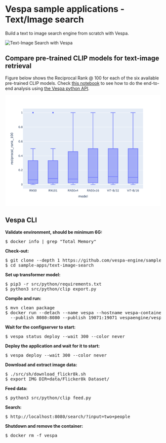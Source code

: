 <!-- Copyright Yahoo. Licensed under the terms of the Apache 2.0 license. See LICENSE in the project root. -->

# Vespa sample applications - Text/Image search

Build a text to image search engine from scratch with Vespa.

![Text-Image Search with Vespa](resources/demo.gif)

## Compare pre-trained CLIP models for text-image retrieval

Figure below shows the Reciprocal Rank @ 100 for each of the six 
available pre-trained CLIP models. Check [this notebook]((https://github.com/vespa-engine/sample-apps/blob/master/text-image-search/src/python/compare-pre-trained-clip-for-text-image-search.ipynb)) to see how 
to do the end-to-end analysis using [the Vespa python API](https://pyvespa.readthedocs.io/en/latest/index.html).

![alt text](resources/clip-evaluation-boxplot.png)

## Vespa CLI

**Validate environment, should be minimum 6G:**

<pre>
$ docker info | grep "Total Memory"
</pre>

**Check-out:**

<pre data-test="exec">
$ git clone --depth 1 https://github.com/vespa-engine/sample-apps.git
$ cd sample-apps/text-image-search 
</pre>

**Set up transformer model:**
<pre data-test="exec">
$ pip3 -r src/python/requirements.txt
$ python3 src/python/clip_export.py
</pre>

**Compile and run:**

<pre data-test="exec">
$ mvn clean package
$ docker run --detach --name vespa --hostname vespa-container \
  --publish 8080:8080 --publish 19071:19071 vespaengine/vespa
</pre>

**Wait for the configserver to start:**

<pre data-test="exec" data-test-wait-for="is ready">
$ vespa status deploy --wait 300 --color never
</pre>

**Deploy the application and wait for it to start:**

<pre data-test="exec" data-test-wait-for="is ready">
$ vespa deploy --wait 300 --color never
</pre>

**Download and extract image data:**

<pre data-test="exec">
$ ./src/sh/download_flickr8k.sh
$ export IMG_DIR=data/Flicker8k_Dataset/
</pre>

**Feed data:**

<pre data-test="exec">
$ python3 src/python/clip_feed.py
</pre>

**Search:**

<pre data-test="exec">
$ http://localhost:8080/search/?input=two+people
</pre>

**Shutdown and remove the container:**

<pre data-test="after">
$ docker rm -f vespa
</pre>
